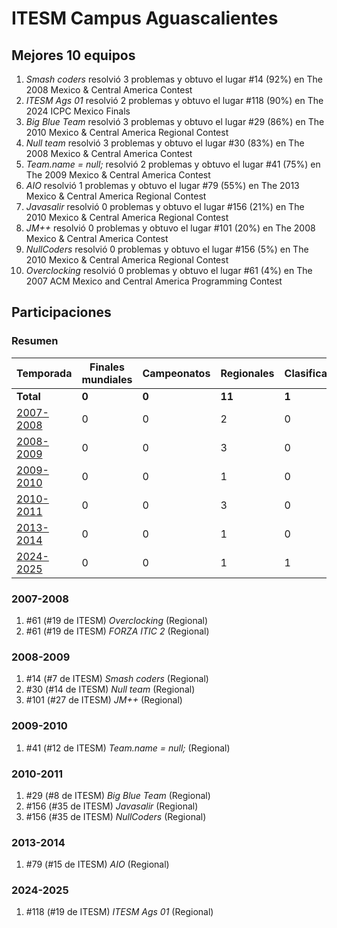 ---
---

# ITESM Campus Aguascalientes

## Mejores 10 equipos

1. _Smash coders_ resolvió 3 problemas y obtuvo el lugar #14 (92%) en The 2008 Mexico & Central America Contest
1. _ITESM Ags 01_ resolvió 2 problemas y obtuvo el lugar #118 (90%) en The 2024 ICPC Mexico Finals
1. _Big Blue Team_ resolvió 3 problemas y obtuvo el lugar #29 (86%) en The 2010 Mexico & Central America Regional Contest
1. _Null team_ resolvió 3 problemas y obtuvo el lugar #30 (83%) en The 2008 Mexico & Central America Contest
1. _Team.name = null;_ resolvió 2 problemas y obtuvo el lugar #41 (75%) en The 2009 Mexico & Central America Contest
1. _AIO_ resolvió 1 problemas y obtuvo el lugar #79 (55%) en The 2013 Mexico & Central America Regional Contest
1. _Javasalir_ resolvió 0 problemas y obtuvo el lugar #156 (21%) en The 2010 Mexico & Central America Regional Contest
1. _JM++_ resolvió 0 problemas y obtuvo el lugar #101 (20%) en The 2008 Mexico & Central America Contest
1. _NullCoders_ resolvió 0 problemas y obtuvo el lugar #156 (5%) en The 2010 Mexico & Central America Regional Contest
1. _Overclocking_ resolvió 0 problemas y obtuvo el lugar #61 (4%) en The 2007 ACM Mexico and Central America Programming Contest

## Participaciones

### Resumen

| Temporada | Finales mundiales | Campeonatos | Regionales | Clasificatorios | Equipos |
| --- | --- | --- | --- | --- | --- |
| **Total** | **0** | **0** | **11** | **1** | **11** |
| [2007-2008](#2007-2008) | 0 | 0 | 2 | 0 | 2 |
| [2008-2009](#2008-2009) | 0 | 0 | 3 | 0 | 3 |
| [2009-2010](#2009-2010) | 0 | 0 | 1 | 0 | 1 |
| [2010-2011](#2010-2011) | 0 | 0 | 3 | 0 | 3 |
| [2013-2014](#2013-2014) | 0 | 0 | 1 | 0 | 1 |
| [2024-2025](#2024-2025) | 0 | 0 | 1 | 1 | 1 |

### 2007-2008

1. #61 (#19 de ITESM) _Overclocking_ (Regional)
1. #61 (#19 de ITESM) _FORZA ITIC 2_ (Regional)

### 2008-2009

1. #14 (#7 de ITESM) _Smash coders_ (Regional)
1. #30 (#14 de ITESM) _Null team_ (Regional)
1. #101 (#27 de ITESM) _JM++_ (Regional)

### 2009-2010

1. #41 (#12 de ITESM) _Team.name = null;_ (Regional)

### 2010-2011

1. #29 (#8 de ITESM) _Big Blue Team_ (Regional)
1. #156 (#35 de ITESM) _Javasalir_ (Regional)
1. #156 (#35 de ITESM) _NullCoders_ (Regional)

### 2013-2014

1. #79 (#15 de ITESM) _AIO_ (Regional)

### 2024-2025

1. #118 (#19 de ITESM) _ITESM Ags 01_ (Regional)



